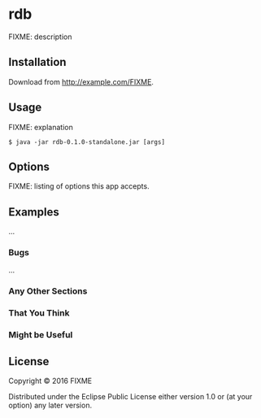 # rdb

FIXME: description

## Installation

Download from http://example.com/FIXME.

## Usage

FIXME: explanation

    $ java -jar rdb-0.1.0-standalone.jar [args]

## Options

FIXME: listing of options this app accepts.

## Examples

...

### Bugs

...

### Any Other Sections
### That You Think
### Might be Useful

## License

Copyright © 2016 FIXME

Distributed under the Eclipse Public License either version 1.0 or (at
your option) any later version.
